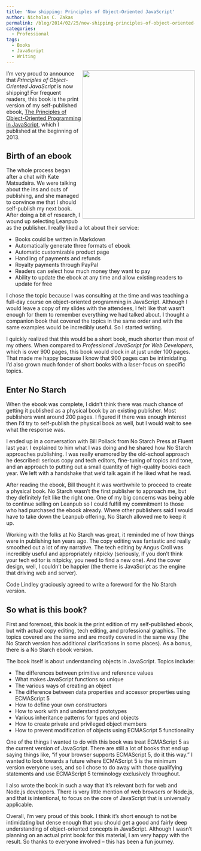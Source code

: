 ```yaml
---
title: 'Now shipping: Principles of Object-Oriented JavaScript'
author: Nicholas C. Zakas
permalink: /blog/2014/02/25/now-shipping-principles-of-object-oriented-javascript/
categories:
  - Professional
tags:
  - Books
  - JavaScript
  - Writing
---
```

[<img src="/images/wp-content/uploads/2014/02/OOJS_frontcover_web.png" alt="" width="300" height="396" class="alignleft size-full wp-image-3558" align="right" />][1]I&#8217;m very proud to announce that <cite>Principles of Object-Oriented JavaScript</cite> is now shipping! For frequent readers, this book is the print version of my self-published ebook, [The Principles of Object-Oriented Programming in JavaScript][2], which I published at the beginning of 2013.

## Birth of an ebook

The whole process began after a chat with Kate Matsudaira. We were talking about the ins and outs of publishing, and she managed to convince me that I should self-publish my next book. After doing a bit of research, I wound up selecting Leanpub as the publisher. I really liked a lot about their service:

  * Books could be written in Markdown
  * Automatically generate three formats of ebook
  * Automatic customizable product page
  * Handling of payments and refunds
  * Royalty payments through PayPal
  * Readers can select how much money they want to pay
  * Ability to update the ebook at any time and allow existing readers to update for free

I chose the topic because I was consulting at the time and was teaching a full-day course on object-oriented programming in JavaScript. Although I would leave a copy of my slides with the attendees, I felt like that wasn&#8217;t enough for them to remember everything we had talked about. I thought a companion book that covered the topics in the same order and with the same examples would be incredibly useful. So I started writing.

I quickly realized that this would be a short book, much shorter than most of my others. When compared to <cite>Professional JavaScript for Web Developers</cite>, which is over 900 pages, this book would clock in at just under 100 pages. That made me happy because I know that 900 pages can be intimidating. I&#8217;d also grown much fonder of short books with a laser-focus on specific topics.

## Enter No Starch

When the ebook was complete, I didn&#8217;t think there was much chance of getting it published as a physical book by an existing publisher. Most publishers want around 200 pages. I figured if there was enough interest then I&#8217;d try to self-publish the physical book as well, but I would wait to see what the response was. 

I ended up in a conversation with Bill Pollack from No Starch Press at Fluent last year. I explained to him what I was doing and he shared how No Starch approaches publishing. I was really enamored by the old-school approach he described: serious copy and tech editors, fine-tuning of topics and tone, and an approach to putting out a small quantity of high-quality books each year. We left with a handshake that we&#8217;d talk again if he liked what he read.

After reading the ebook, Bill thought it was worthwhile to proceed to create a physical book. No Starch wasn&#8217;t the first publisher to approach me, but they definitely felt like the right one. One of my big concerns was being able to continue selling on Leanpub so I could fulfill my commitment to those who had purchased the ebook already. Where other publishers said I would have to take down the Leanpub offering, No Starch allowed me to keep it up.

Working with the folks at No Starch was great, it reminded me of how things were in publishing ten years ago. The copy editing was fantastic and really smoothed out a lot of my narrative. The tech editing by Angus Croll was incredibly useful and appropriately nitpicky (seriously, if you don&#8217;t think your tech editor is nitpicky, you need to find a new one). And the cover design, well, I couldn&#8217;t be happier (the theme is JavaScript as the engine that driving web and server).

Code Lindley graciously agreed to write a foreword for the No Starch version.

## So what is this book?

First and foremost, this book is the print edition of my self-published ebook, but with actual copy editing, tech editing, and professional graphics. The topics covered are the same and are mostly covered in the same way (the No Starch version has additional clarifications in some places). As a bonus, there is a No Starch ebook version.

The book itself is about understanding objects in JavaScript. Topics include:

  * The differences between primitive and reference values
  * What makes JavaScript functions so unique
  * The various ways of creating an object
  * The difference between data properties and accessor properties using ECMAScript 5
  * How to define your own constructors
  * How to work with and understand prototypes
  * Various inheritance patterns for types and objects
  * How to create private and privileged object members
  * How to prevent modification of objects using ECMAScript 5 functionality

One of the things I wanted to do with this book was treat ECMAScript 5 as the current version of JavaScript. There are still a lot of books that end up saying things like, &#8220;if your browser supports ECMAScript 5, do it this way.&#8221; I wanted to look towards a future where ECMAScript 5 is the minimum version everyone uses, and so I chose to do away with those qualifying statements and use ECMAScript 5 terminology exclusively throughout.

I also wrote the book in such a way that it&#8217;s relevant both for web and Node.js developers. There is very little mention of web browsers or Node.js, and that is intentional, to focus on the core of JavaScript that is universally applicable. 

Overall, I&#8217;m very proud of this book. I think it&#8217;s short enough to not be intimidating but dense enough that you should get a good and fairly deep understanding of object-oriented concepts in JavaScript. Although I wasn&#8217;t planning on an actual print book for this material, I am very happy with the result. So thanks to everyone involved &#8211; this has been a fun journey.

 [1]: http://www.amazon.com/dp/1593275404/ref=cm_sw_r_tw_awdm_JzKctb11WN3G0?tag=nczonline-20
 [2]: https://leanpub.com/oopinjavascript
